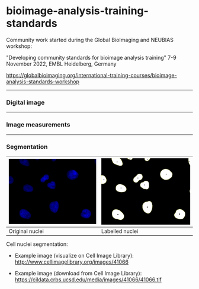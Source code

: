 # bioimage-analysis-training-standards

Community work started during the Global BioImaging and NEUBIAS workshop:

"Developing community standards for bioimage analysis training"
7-9 November 2022, EMBL Heidelberg, Germany

https://globalbioimaging.org/international-training-courses/bioimage-analysis-standards-workshop

<hr>


### Digital image
<hr>

### Image measurements
<hr>

### Segmentation

 ![Cell nuclei](images/Cell_nuclei.png)| ![Segmented nuclei](images/Thresholded_Cell_nuclei_ROIs.png)
   ------ | ------|
  Original nuclei | Labelled nuclei |



Cell nuclei segmentation:

- Example image (visualize on Cell Image Library): http://www.cellimagelibrary.org/images/41066

- Example image (download from Cell Image Library): https://cildata.crbs.ucsd.edu/media/images/41066/41066.tif

